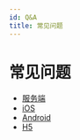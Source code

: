 ```yaml
---
id: Q&A
title: 常见问题
---
```

# 常见问题

* [服务端](server/README.md)
* [iOS](ios/README.md)
* [Android](android/README.md)
* [H5](miniprogram/README.md)

